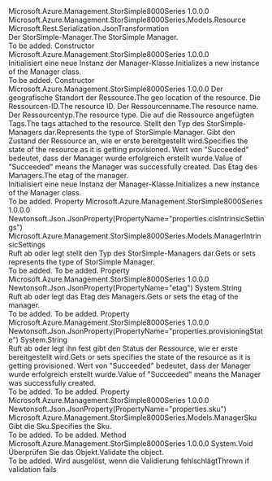 <Type Name="Manager" FullName="Microsoft.Azure.Management.StorSimple8000Series.Models.Manager">
  <TypeSignature Language="C#" Value="public class Manager : Microsoft.Azure.Management.StorSimple8000Series.Models.Resource" />
  <TypeSignature Language="ILAsm" Value=".class public auto ansi Manager extends Microsoft.Azure.Management.StorSimple8000Series.Models.Resource" />
  <TypeSignature Language="DocId" Value="T:Microsoft.Azure.Management.StorSimple8000Series.Models.Manager" />
  <TypeSignature Language="VB.NET" Value="Public Class Manager&#xA;Inherits Resource" />
  <TypeSignature Language="F#" Value="type Manager = class&#xA;    inherit Resource" />
  <AssemblyInfo>
    <AssemblyName>Microsoft.Azure.Management.StorSimple8000Series</AssemblyName>
    <AssemblyVersion>1.0.0.0</AssemblyVersion>
  </AssemblyInfo>
  <Base>
    <BaseTypeName>Microsoft.Azure.Management.StorSimple8000Series.Models.Resource</BaseTypeName>
  </Base>
  <Interfaces />
  <Attributes>
    <Attribute>
      <AttributeName>Microsoft.Rest.Serialization.JsonTransformation</AttributeName>
    </Attribute>
  </Attributes>
  <Docs>
    <summary>
            <span data-ttu-id="5b87d-101">Der StorSimple-Manager.</span><span class="sxs-lookup"><span data-stu-id="5b87d-101">The StorSimple Manager.</span></span>
            </summary>
    <remarks>To be added.</remarks>
  </Docs>
  <Members>
    <Member MemberName=".ctor">
      <MemberSignature Language="C#" Value="public Manager ();" />
      <MemberSignature Language="ILAsm" Value=".method public hidebysig specialname rtspecialname instance void .ctor() cil managed" />
      <MemberSignature Language="DocId" Value="M:Microsoft.Azure.Management.StorSimple8000Series.Models.Manager.#ctor" />
      <MemberSignature Language="VB.NET" Value="Public Sub New ()" />
      <MemberType>Constructor</MemberType>
      <AssemblyInfo>
        <AssemblyName>Microsoft.Azure.Management.StorSimple8000Series</AssemblyName>
        <AssemblyVersion>1.0.0.0</AssemblyVersion>
      </AssemblyInfo>
      <Parameters />
      <Docs>
        <summary>
            <span data-ttu-id="5b87d-102">Initialisiert eine neue Instanz der Manager-Klasse.</span><span class="sxs-lookup"><span data-stu-id="5b87d-102">Initializes a new instance of the Manager class.</span></span>
            </summary>
        <remarks>To be added.</remarks>
      </Docs>
    </Member>
    <Member MemberName=".ctor">
      <MemberSignature Language="C#" Value="public Manager (string location, string id = null, string name = null, string type = null, System.Collections.Generic.IDictionary&lt;string,string&gt; tags = null, Microsoft.Azure.Management.StorSimple8000Series.Models.ManagerIntrinsicSettings cisIntrinsicSettings = null, string provisioningState = null, string etag = null);" />
      <MemberSignature Language="ILAsm" Value=".method public hidebysig specialname rtspecialname instance void .ctor(string location, string id, string name, string type, class System.Collections.Generic.IDictionary`2&lt;string, string&gt; tags, class Microsoft.Azure.Management.StorSimple8000Series.Models.ManagerIntrinsicSettings cisIntrinsicSettings, string provisioningState, string etag) cil managed" />
      <MemberSignature Language="DocId" Value="M:Microsoft.Azure.Management.StorSimple8000Series.Models.Manager.#ctor(System.String,System.String,System.String,System.String,System.Collections.Generic.IDictionary{System.String,System.String},Microsoft.Azure.Management.StorSimple8000Series.Models.ManagerIntrinsicSettings,System.String,System.String)" />
      <MemberSignature Language="VB.NET" Value="Public Sub New (location As String, Optional id As String = null, Optional name As String = null, Optional type As String = null, Optional tags As IDictionary(Of String, String) = null, Optional cisIntrinsicSettings As ManagerIntrinsicSettings = null, Optional provisioningState As String = null, Optional etag As String = null)" />
      <MemberSignature Language="F#" Value="new Microsoft.Azure.Management.StorSimple8000Series.Models.Manager : string * string * string * string * System.Collections.Generic.IDictionary&lt;string, string&gt; * Microsoft.Azure.Management.StorSimple8000Series.Models.ManagerIntrinsicSettings * string * string -&gt; Microsoft.Azure.Management.StorSimple8000Series.Models.Manager" Usage="new Microsoft.Azure.Management.StorSimple8000Series.Models.Manager (location, id, name, type, tags, cisIntrinsicSettings, provisioningState, etag)" />
      <MemberType>Constructor</MemberType>
      <AssemblyInfo>
        <AssemblyName>Microsoft.Azure.Management.StorSimple8000Series</AssemblyName>
        <AssemblyVersion>1.0.0.0</AssemblyVersion>
      </AssemblyInfo>
      <Parameters>
        <Parameter Name="location" Type="System.String" />
        <Parameter Name="id" Type="System.String" />
        <Parameter Name="name" Type="System.String" />
        <Parameter Name="type" Type="System.String" />
        <Parameter Name="tags" Type="System.Collections.Generic.IDictionary&lt;System.String,System.String&gt;" />
        <Parameter Name="cisIntrinsicSettings" Type="Microsoft.Azure.Management.StorSimple8000Series.Models.ManagerIntrinsicSettings" />
        <Parameter Name="provisioningState" Type="System.String" />
        <Parameter Name="etag" Type="System.String" />
      </Parameters>
      <Docs>
        <param name="location"><span data-ttu-id="5b87d-103">Der geografische Standort der Ressource.</span><span class="sxs-lookup"><span data-stu-id="5b87d-103">The geo location of the resource.</span></span></param>
        <param name="id"><span data-ttu-id="5b87d-104">Die Ressourcen-ID.</span><span class="sxs-lookup"><span data-stu-id="5b87d-104">The resource ID.</span></span></param>
        <param name="name"><span data-ttu-id="5b87d-105">Der Ressourcenname.</span><span class="sxs-lookup"><span data-stu-id="5b87d-105">The resource name.</span></span></param>
        <param name="type"><span data-ttu-id="5b87d-106">Der Ressourcentyp.</span><span class="sxs-lookup"><span data-stu-id="5b87d-106">The resource type.</span></span></param>
        <param name="tags"><span data-ttu-id="5b87d-107">Die auf die Ressource angefügten Tags.</span><span class="sxs-lookup"><span data-stu-id="5b87d-107">The tags attached to the resource.</span></span></param>
        <param name="cisIntrinsicSettings"><span data-ttu-id="5b87d-108">Stellt den Typ des StorSimple-Managers dar.</span><span class="sxs-lookup"><span data-stu-id="5b87d-108">Represents the type of StorSimple Manager.</span></span></param>
        <param name="provisioningState"><span data-ttu-id="5b87d-109">Gibt den Zustand der Ressource an, wie er erste bereitgestellt wird.</span><span class="sxs-lookup"><span data-stu-id="5b87d-109">Specifies the state of the resource as it is getting provisioned.</span></span> <span data-ttu-id="5b87d-110">Wert von "Succeeded" bedeutet, dass der Manager wurde erfolgreich erstellt wurde.</span><span class="sxs-lookup"><span data-stu-id="5b87d-110">Value of "Succeeded" means the Manager was successfully created.</span></span></param>
        <param name="etag"><span data-ttu-id="5b87d-111">Das Etag des Managers.</span><span class="sxs-lookup"><span data-stu-id="5b87d-111">The etag of the manager.</span></span></param>
        <summary>
            <span data-ttu-id="5b87d-112">Initialisiert eine neue Instanz der Manager-Klasse.</span><span class="sxs-lookup"><span data-stu-id="5b87d-112">Initializes a new instance of the Manager class.</span></span>
            </summary>
        <remarks>To be added.</remarks>
      </Docs>
    </Member>
    <Member MemberName="CisIntrinsicSettings">
      <MemberSignature Language="C#" Value="public Microsoft.Azure.Management.StorSimple8000Series.Models.ManagerIntrinsicSettings CisIntrinsicSettings { get; set; }" />
      <MemberSignature Language="ILAsm" Value=".property instance class Microsoft.Azure.Management.StorSimple8000Series.Models.ManagerIntrinsicSettings CisIntrinsicSettings" />
      <MemberSignature Language="DocId" Value="P:Microsoft.Azure.Management.StorSimple8000Series.Models.Manager.CisIntrinsicSettings" />
      <MemberSignature Language="VB.NET" Value="Public Property CisIntrinsicSettings As ManagerIntrinsicSettings" />
      <MemberSignature Language="F#" Value="member this.CisIntrinsicSettings : Microsoft.Azure.Management.StorSimple8000Series.Models.ManagerIntrinsicSettings with get, set" Usage="Microsoft.Azure.Management.StorSimple8000Series.Models.Manager.CisIntrinsicSettings" />
      <MemberType>Property</MemberType>
      <AssemblyInfo>
        <AssemblyName>Microsoft.Azure.Management.StorSimple8000Series</AssemblyName>
        <AssemblyVersion>1.0.0.0</AssemblyVersion>
      </AssemblyInfo>
      <Attributes>
        <Attribute>
          <AttributeName>Newtonsoft.Json.JsonProperty(PropertyName="properties.cisIntrinsicSettings")</AttributeName>
        </Attribute>
      </Attributes>
      <ReturnValue>
        <ReturnType>Microsoft.Azure.Management.StorSimple8000Series.Models.ManagerIntrinsicSettings</ReturnType>
      </ReturnValue>
      <Docs>
        <summary>
            <span data-ttu-id="5b87d-113">Ruft ab oder legt stellt den Typ des StorSimple-Managers dar.</span><span class="sxs-lookup"><span data-stu-id="5b87d-113">Gets or sets represents the type of StorSimple Manager.</span></span>
            </summary>
        <value>To be added.</value>
        <remarks>To be added.</remarks>
      </Docs>
    </Member>
    <Member MemberName="Etag">
      <MemberSignature Language="C#" Value="public string Etag { get; set; }" />
      <MemberSignature Language="ILAsm" Value=".property instance string Etag" />
      <MemberSignature Language="DocId" Value="P:Microsoft.Azure.Management.StorSimple8000Series.Models.Manager.Etag" />
      <MemberSignature Language="VB.NET" Value="Public Property Etag As String" />
      <MemberSignature Language="F#" Value="member this.Etag : string with get, set" Usage="Microsoft.Azure.Management.StorSimple8000Series.Models.Manager.Etag" />
      <MemberType>Property</MemberType>
      <AssemblyInfo>
        <AssemblyName>Microsoft.Azure.Management.StorSimple8000Series</AssemblyName>
        <AssemblyVersion>1.0.0.0</AssemblyVersion>
      </AssemblyInfo>
      <Attributes>
        <Attribute>
          <AttributeName>Newtonsoft.Json.JsonProperty(PropertyName="etag")</AttributeName>
        </Attribute>
      </Attributes>
      <ReturnValue>
        <ReturnType>System.String</ReturnType>
      </ReturnValue>
      <Docs>
        <summary>
            <span data-ttu-id="5b87d-114">Ruft ab oder legt das Etag des Managers.</span><span class="sxs-lookup"><span data-stu-id="5b87d-114">Gets or sets the etag of the manager.</span></span>
            </summary>
        <value>To be added.</value>
        <remarks>To be added.</remarks>
      </Docs>
    </Member>
    <Member MemberName="ProvisioningState">
      <MemberSignature Language="C#" Value="public string ProvisioningState { get; set; }" />
      <MemberSignature Language="ILAsm" Value=".property instance string ProvisioningState" />
      <MemberSignature Language="DocId" Value="P:Microsoft.Azure.Management.StorSimple8000Series.Models.Manager.ProvisioningState" />
      <MemberSignature Language="VB.NET" Value="Public Property ProvisioningState As String" />
      <MemberSignature Language="F#" Value="member this.ProvisioningState : string with get, set" Usage="Microsoft.Azure.Management.StorSimple8000Series.Models.Manager.ProvisioningState" />
      <MemberType>Property</MemberType>
      <AssemblyInfo>
        <AssemblyName>Microsoft.Azure.Management.StorSimple8000Series</AssemblyName>
        <AssemblyVersion>1.0.0.0</AssemblyVersion>
      </AssemblyInfo>
      <Attributes>
        <Attribute>
          <AttributeName>Newtonsoft.Json.JsonProperty(PropertyName="properties.provisioningState")</AttributeName>
        </Attribute>
      </Attributes>
      <ReturnValue>
        <ReturnType>System.String</ReturnType>
      </ReturnValue>
      <Docs>
        <summary>
            <span data-ttu-id="5b87d-115">Ruft ab oder legt ihn fest gibt den Status der Ressource, wie er erste bereitgestellt wird.</span><span class="sxs-lookup"><span data-stu-id="5b87d-115">Gets or sets specifies the state of the resource as it is getting provisioned.</span></span> <span data-ttu-id="5b87d-116">Wert von "Succeeded" bedeutet, dass der Manager wurde erfolgreich erstellt wurde.</span><span class="sxs-lookup"><span data-stu-id="5b87d-116">Value of "Succeeded" means the Manager was successfully created.</span></span>
            </summary>
        <value>To be added.</value>
        <remarks>To be added.</remarks>
      </Docs>
    </Member>
    <Member MemberName="Sku">
      <MemberSignature Language="C#" Value="public static Microsoft.Azure.Management.StorSimple8000Series.Models.ManagerSku Sku { get; }" />
      <MemberSignature Language="ILAsm" Value=".property class Microsoft.Azure.Management.StorSimple8000Series.Models.ManagerSku Sku" />
      <MemberSignature Language="DocId" Value="P:Microsoft.Azure.Management.StorSimple8000Series.Models.Manager.Sku" />
      <MemberSignature Language="VB.NET" Value="Public Shared ReadOnly Property Sku As ManagerSku" />
      <MemberSignature Language="F#" Value="member this.Sku : Microsoft.Azure.Management.StorSimple8000Series.Models.ManagerSku" Usage="Microsoft.Azure.Management.StorSimple8000Series.Models.Manager.Sku" />
      <MemberType>Property</MemberType>
      <AssemblyInfo>
        <AssemblyName>Microsoft.Azure.Management.StorSimple8000Series</AssemblyName>
        <AssemblyVersion>1.0.0.0</AssemblyVersion>
      </AssemblyInfo>
      <Attributes>
        <Attribute>
          <AttributeName>Newtonsoft.Json.JsonProperty(PropertyName="properties.sku")</AttributeName>
        </Attribute>
      </Attributes>
      <ReturnValue>
        <ReturnType>Microsoft.Azure.Management.StorSimple8000Series.Models.ManagerSku</ReturnType>
      </ReturnValue>
      <Docs>
        <summary>
            <span data-ttu-id="5b87d-117">Gibt die Sku.</span><span class="sxs-lookup"><span data-stu-id="5b87d-117">Specifies the Sku.</span></span>
            </summary>
        <value>To be added.</value>
        <remarks>To be added.</remarks>
      </Docs>
    </Member>
    <Member MemberName="Validate">
      <MemberSignature Language="C#" Value="public override void Validate ();" />
      <MemberSignature Language="ILAsm" Value=".method public hidebysig virtual instance void Validate() cil managed" />
      <MemberSignature Language="DocId" Value="M:Microsoft.Azure.Management.StorSimple8000Series.Models.Manager.Validate" />
      <MemberSignature Language="VB.NET" Value="Public Overrides Sub Validate ()" />
      <MemberSignature Language="F#" Value="override this.Validate : unit -&gt; unit" Usage="manager.Validate " />
      <MemberType>Method</MemberType>
      <AssemblyInfo>
        <AssemblyName>Microsoft.Azure.Management.StorSimple8000Series</AssemblyName>
        <AssemblyVersion>1.0.0.0</AssemblyVersion>
      </AssemblyInfo>
      <ReturnValue>
        <ReturnType>System.Void</ReturnType>
      </ReturnValue>
      <Parameters />
      <Docs>
        <summary>
            <span data-ttu-id="5b87d-118">Überprüfen Sie das Objekt.</span><span class="sxs-lookup"><span data-stu-id="5b87d-118">Validate the object.</span></span>
            </summary>
        <remarks>To be added.</remarks>
        <exception cref="T:Microsoft.Rest.ValidationException">
            <span data-ttu-id="5b87d-119">Wird ausgelöst, wenn die Validierung fehlschlägt</span><span class="sxs-lookup"><span data-stu-id="5b87d-119">Thrown if validation fails</span></span>
            </exception>
      </Docs>
    </Member>
  </Members>
</Type>